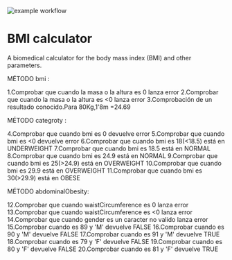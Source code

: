 ![example workflow](https://github.com/jmhorcas/bmicalc/actions/workflows/maven.yml/badge.svg)

# BMI calculator
A biomedical calculator for the body mass index (BMI) and other parameters.

MÉTODO bmi :

1.Comprobar que cuando la masa o la altura es 0 lanza error
2.Comprobar que cuando la masa o la altura es <0 lanza error
3.Comprobación de un resultado conocido.Para 80Kg,1'8m =24.69

MÉTODO categroty :

4.Comprobar que cuando bmi es 0 devuelve error
5.Comprobar que cuando bmi es <0 devuelve error
6.Comprobar que cuando bmi es 18(<18.5) está en UNDERWEIGHT
7.Comprobar que cuando bmi es 18.5 está en NORMAL
8.Comprobar que cuando bmi es 24.9 está en NORMAL
9.Comprobar que cuando bmi es 25(>24.9) está en OVERWEIGHT
10.Comprobar que cuando bmi es 29.9 está en OVERWEIGHT
11.Comprobar que cuando bmi es 30(>29.9) está en OBESE

MÉTODO abdominalObesity:

12.Comprobar que cuando waistCircumference es 0 lanza error
13.Comprobar que cuando waistCircumference es <0 lanza error
14.Comprobar que cuando gender es un caracter no valido lanza error
15.Comprobar cuando es 89 y 'M' devuelve FALSE 
16.Comprobar cuando es 90 y 'M' devuelve FALSE
17.Comprobar cuando es 91 y 'M' devuelve TRUE  
18.Comprobar cuando es 79 y 'F' devuelve FALSE 
19.Comprobar cuando es 80 y 'F' devuelve FALSE
20.Comprobar cuando es 81 y 'F' devuelve TRUE 